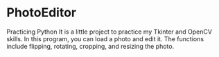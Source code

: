 # PhotoEditor
Practicing Python
It is a little project to practice my Tkinter and OpenCV skills.
In this program, you can load a photo and edit it.
The functions include flipping, rotating, cropping, and resizing the photo.
